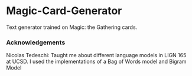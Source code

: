 # Magic-Card-Generator
Text generator trained on Magic: the Gathering cards.


### Acknowledgements
Nicolas Tedeschi: Taught me about different language models in LIGN 165 at UCSD. I used the implementations of a Bag of Words model and Bigram Model